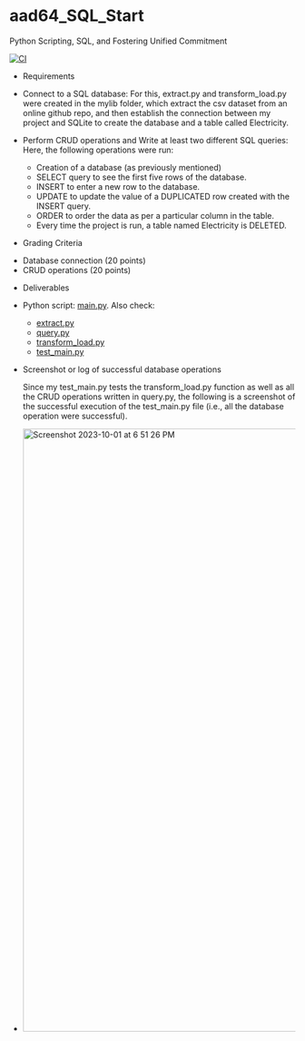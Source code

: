 # aad64_SQL_Start
Python Scripting, SQL, and Fostering Unified Commitment

[![CI](https://github.com/nogibjj/aad64_SQL_Start/actions/workflows/actions.yml/badge.svg)](https://github.com/nogibjj/aad64_SQL_Start/actions/workflows/actions.yml)

* Requirements
+ Connect to a SQL database:
    For this, extract.py and transform_load.py were created in the mylib folder, which extract the csv dataset from an online github repo, and then establish the connection between my project and SQLite to create the database and a table called Electricity. 

+ Perform CRUD operations and Write at least two different SQL queries:
    Here, the following operations were run:
    * Creation of a database (as previously mentioned)
    * SELECT query to see the first five rows of the database.
    * INSERT to enter a new row to the database. 
    * UPDATE to update the value of a DUPLICATED row created with the INSERT query. 
    * ORDER to order the data as per a particular column in the table.
    * Every time the project is run, a table named Electricity is DELETED.  

* Grading Criteria
+ Database connection (20 points)
+ CRUD operations (20 points)

* Deliverables
+ Python script: [main.py](https://github.com/nogibjj/aad64_SQL_Start/edit/main/main.py). Also check:
    * [extract.py](https://github.com/nogibjj/aad64_SQL_Start/edit/main/mylib/extract.py)
    * [query.py](https://github.com/nogibjj/aad64_SQL_Start/edit/main/mylib/query.py)
    * [transform_load.py](https://github.com/nogibjj/aad64_SQL_Start/edit/main/mylib/transform_load.py)
    * [test_main.py](https://github.com/nogibjj/aad64_SQL_Start/edit/main/test_main.py)
+ Screenshot or log of successful database operations

  Since my test_main.py tests the transform_load.py function as well as all the CRUD operations written in query.py, the following is a screenshot of the successful execution of the test_main.py file (i.e., all the database operation were successful).
+ <img width="1063" alt="Screenshot 2023-10-01 at 6 51 26 PM" src="https://github.com/nogibjj/aad64_SQL_Start/assets/143753050/6fa5152b-f705-4b62-92ce-e2f4e513c906">



